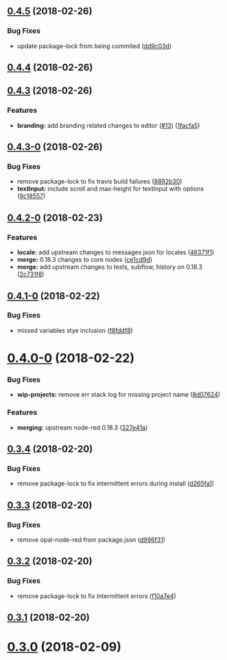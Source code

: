 <a name="0.4.5"></a>
## [0.4.5](https://github.com/telligro/opal-node-red/compare/v0.4.4...v0.4.5) (2018-02-26)


### Bug Fixes

* update package-lock from being commited ([dd9c03d](https://github.com/telligro/opal-node-red/commit/dd9c03d))



<a name="0.4.4"></a>
## [0.4.4](https://github.com/telligro/opal-node-red/compare/v0.4.3...v0.4.4) (2018-02-26)



<a name="0.4.3"></a>
## [0.4.3](https://github.com/telligro/opal-node-red/compare/v0.4.3-0...v0.4.3) (2018-02-26)


### Features

* **branding:** add branding related changes to editor ([#13](https://github.com/telligro/opal-node-red/issues/13)) ([1facfa5](https://github.com/telligro/opal-node-red/commit/1facfa5))



<a name="0.4.3-0"></a>
## [0.4.3-0](https://github.com/telligro/opal-node-red/compare/v0.4.2-0...v0.4.3-0) (2018-02-26)


### Bug Fixes

* remove package-lock to fix travis build failures ([8892b30](https://github.com/telligro/opal-node-red/commit/8892b30))
* **textInput:** include scroll and max-height for textInput with options ([9c18557](https://github.com/telligro/opal-node-red/commit/9c18557))



<a name="0.4.2-0"></a>
## [0.4.2-0](https://github.com/telligro/opal-node-red/compare/v0.4.1-0...v0.4.2-0) (2018-02-23)


### Features

* **locale:** add upstream changes to messages json for locales ([46371f1](https://github.com/telligro/opal-node-red/commit/46371f1))
* **merge:** 0.18.3 changes to core nodes ([ce1cd9d](https://github.com/telligro/opal-node-red/commit/ce1cd9d))
* **merge:** add upstream changes to tests, subflow, history on 0.18.3 ([2c731f8](https://github.com/telligro/opal-node-red/commit/2c731f8))



<a name="0.4.1-0"></a>
## [0.4.1-0](https://github.com/telligro/opal-node-red/compare/v0.4.0-0...v0.4.1-0) (2018-02-22)


### Bug Fixes

* missed variables stye inclusion ([f8fddf8](https://github.com/telligro/opal-node-red/commit/f8fddf8))



<a name="0.4.0-0"></a>
# [0.4.0-0](https://github.com/telligro/opal-node-red/compare/v0.3.4...v0.4.0-0) (2018-02-22)


### Bug Fixes

* **wip-projects:** remove err stack log for missing project name ([8d07624](https://github.com/telligro/opal-node-red/commit/8d07624))


### Features

* **merging:** upstream node-red 0.18.3 ([327e41a](https://github.com/telligro/opal-node-red/commit/327e41a))



<a name="0.3.4"></a>
## [0.3.4](https://github.com/telligro/opal-node-red/compare/v0.3.3...v0.3.4) (2018-02-20)


### Bug Fixes

* remove package-lock to fix intermittent errors during install ([d265fa1](https://github.com/telligro/opal-node-red/commit/d265fa1))



<a name="0.3.3"></a>
## [0.3.3](https://github.com/telligro/opal-node-red/compare/v0.3.2...v0.3.3) (2018-02-20)


### Bug Fixes

* remove opal-node-red from package.json ([d996f31](https://github.com/telligro/opal-node-red/commit/d996f31))



<a name="0.3.2"></a>
## [0.3.2](https://github.com/telligro/opal-node-red/compare/v0.3.1...v0.3.2) (2018-02-20)


### Bug Fixes

* remove package-lock to fix intermittent errors ([f10a7e4](https://github.com/telligro/opal-node-red/commit/f10a7e4))



<a name="0.3.1"></a>
## [0.3.1](https://github.com/telligro/opal-node-red/compare/v0.3.0...v0.3.1) (2018-02-20)



<a name="0.3.0"></a>
# [0.3.0](https://github.com/telligro/opal-node-red/compare/v0.2.3...v0.3.0) (2018-02-09)



